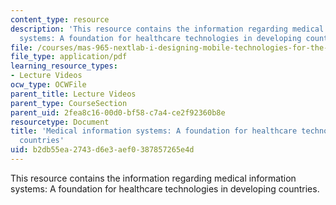 ```yaml
---
content_type: resource
description: 'This resource contains the information regarding medical information
  systems: A foundation for healthcare technologies in developing countries.'
file: /courses/mas-965-nextlab-i-designing-mobile-technologies-for-the-next-billion-users-fall-2008/b2db55ea2743d6e3aef0387857265e4d_MITMAS_965F08_Lec14_bc.pdf
file_type: application/pdf
learning_resource_types:
- Lecture Videos
ocw_type: OCWFile
parent_title: Lecture Videos
parent_type: CourseSection
parent_uid: 2fea8c16-00d0-bf58-c7a4-ce2f92360b8e
resourcetype: Document
title: 'Medical information systems: A foundation for healthcare technologies in developing
  countries'
uid: b2db55ea-2743-d6e3-aef0-387857265e4d
---
```

This resource contains the information regarding medical information systems: A foundation for healthcare technologies in developing countries.

